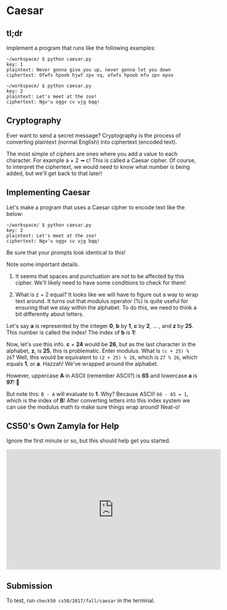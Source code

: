 # Caesar

## tl;dr

Implement a program that runs like the following examples:

```
~/workspace/ $ python caesar.py
key: 1
plaintext: Never gonna give you up, never gonna let you down
ciphertext: Ofwfs hpoob hjwf zpv vq, ofwfs hpoob mfu zpv epxo
```

```
~/workspace/ $ python caesar.py
key: 2
plaintext: Let's meet at the zoo!
ciphertext: Ngv'u oggv cv vjg bqq!
```

## Cryptography

Ever want to send a secret message? Cryptography is the process of converting plaintext (normal English) into ciphertext (encoded text).

The most simple of ciphers are ones where you add a value to each character. For example a + 2 &#10143; c! This is called a Caesar cipher. Of course, to interpret the ciphertext, we would need to know what number is being added, but we'll get back to that later!

## Implementing Caesar

Let's make a program that uses a Caesar cipher to encode text like the below:

```
~/workspace/ $ python caesar.py
key: 2
plaintext: Let's meet at the zoo!
ciphertext: Ngv'u oggv cv vjg bqq!
```

Be sure that your prompts look identical to this!

Note some important details.
1. It seems that spaces and punctuation are not to be affected by this cipher. We'll likely need to have some conditions to check for them!

2. What is z + 2 equal? It looks like we will have to figure out a way to wrap text around. It turns out that modulus operator (%) is quite useful for ensuring that we stay within the alphabet. To do this, we need to think a bit differently about letters.

Let's say **a** is represented by the integer **0**, **b** by **1**, **c** by **2**, ... , and **z** by **25**. This number is called the index! The index of **b** is **1**!

Now, let's use this info. **c** + **24** would be **26**, but as the last character in the alphabet, **z**, is **25**, this is problematic. Enter modulus. What is `(c + 25) % 26`? Well, this would be equivalent to `(2 + 25) % 26`, which is `27 % 26`, which equals **1**, or **a**. Hazzah! We've wrapped around the alphabet.

However, uppercase **A** in ASCII (remember ASCII?) is **65** and lowercase **a** is **97**! 😬

But note this: `B - A` will evaluate to **1**. Why? Because ASCII! `66 - 65 = 1`, which is the index of **B**! After converting letters into this index system we can use the modulus math to make sure things wrap around! Neat-o!

## CS50's Own Zamyla for Help

Ignore the first minute or so, but this should help get you started.

<iframe width="560" height="315" src="https://www.youtube.com/embed/5I7QqTTolHE?start=82" frameborder="0" gesture="media" allowfullscreen></iframe>

## Submission

To test, run `check50 cs50/2017/fall/caesar` in the terminal.

